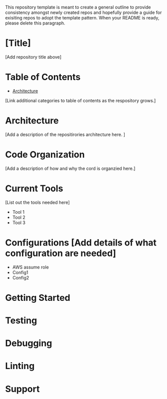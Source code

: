 This repository template is meant to create a general outline to provide consistency amongst newly created repos and hopefully provide a guide for exisiting repos to adopt the template pattern. When your README is ready, please delete this paragraph.

# [Title]

[Add repository title above]

# Table of Contents

- [Architecture](#architecture)

[Link additional categories to table of contents as the respository grows.]

# Architecture

[Add a description of the repositirories architecture here. ]

# Code Organization

[Add a description of how and why the cord is organzied here.]

# Current Tools

[List out the tools needed here]

- Tool 1
- Tool 2
- Tool 3

# Configurations [Add details of what configuration are needed]

- AWS assume role
- Config1
- Config2

# Getting Started

# Testing

# Debugging

# Linting

# Support
